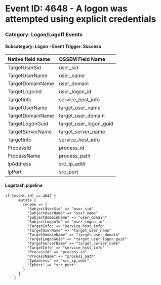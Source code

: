 # Event ID: 4648 - A logon was attempted using explicit credentials
### Category: Logon/Logoff Events
#### Subcategory: Logon - Event Trigger: Success

|Native field name            |OSSEM Field Name                   |
|:----------------------------|:----------------------------------|
| TargetUserSid               | user_sid                          |
| TargetUserName              | user_name                         |
| TargetDomainName            | user_domain                       |
| TargetLogonId               | user_logon_id                     |
| TargetInfo                  | service_host_info                 |
| TargetUserName              | target_user_name                  |
| TargetDomainName            | target_user_domain                |
| TargetLogonGuid             | target_user_logon_guid            |
| TargetServerName            | target_server_name                |
| TargetInfo                  | service_host_info                 |
| ProcessId                   | process_id                        |
| ProcessName                 | process_path                      |
| IpAddress                   | src_ip_addr                       |
| IpPort                      | src_port                          |



#### Logstash pipeline

```
if [event_id] == 4647 {
      mutate {
        rename => {
          "SubjectUserSid" => "user_sid"
          "SubjectUserName" => "user_name"
          "SubjectDomainName" => "user_domain"
          "SubjectLogonId" => "user_logon_id"
          "TargetInfo" => "service_host_info"
          "TargetUserName" => "target_user_name"
          "TargetDomainName" => "target_user_domain"
          "TargetLogonGuid" => "target_user_logon_guid"
          "TargetServerName" => "target_server_name"
          "TargetInfo" => "service_host_info"
          "ProcessId" => "process_id"
          "ProcessName" => "process_path"
          "IpAddress" => "src_ip_addr"
          "IpPort" => "src_port"
        }
      }
    }
```